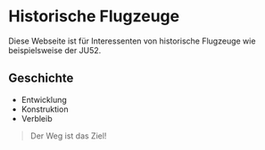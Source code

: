 # Historische Flugzeuge

Diese Webseite ist für Interessenten von  historische Flugzeuge wie beispielsweise der JU52.

## Geschichte

* Entwicklung
* Konstruktion
* Verbleib

> Der Weg ist das Ziel!
